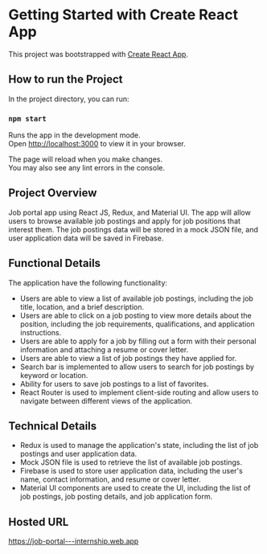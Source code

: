 # Getting Started with Create React App

This project was bootstrapped with [Create React App](https://github.com/facebook/create-react-app).

## How to run the Project

In the project directory, you can run:

### `npm start`

Runs the app in the development mode.\
Open [http://localhost:3000](http://localhost:3000) to view it in your browser.

The page will reload when you make changes.\
You may also see any lint errors in the console.

## Project Overview
Job portal app using React JS, Redux, and Material UI. The app will allow users to
browse available job postings and apply for job positions that interest them. The job postings
data will be stored in a mock JSON file, and user application data will be saved in Firebase.

## Functional Details
The application  have the following functionality:
- Users are able to view a list of available job postings, including the job title, location, and
a brief description.
- Users are able to click on a job posting to view more details about the position, including
the job requirements, qualifications, and application instructions.
- Users are able to apply for a job by filling out a form with their personal information and
attaching a resume or cover letter.
- Users are able to view a list of job postings they have applied for.
- Search bar is implemented to allow users to search for job postings by keyword or location.
- Ability for users to save job postings to a list of favorites.
- React Router is used to implement client-side routing and allow users to navigate between
different views of the application.

## Technical Details
- Redux is used to manage the application's state, including the list of job postings and user
application data.
- Mock JSON file is used to retrieve the list of available job postings.
- Firebase is used to store user application data, including the user's name, contact information,
and resume or cover letter.
- Material UI components are used to create the UI, including the list of job postings, job posting
details, and job application form.

## Hosted URL 
https://job-portal---internship.web.app


